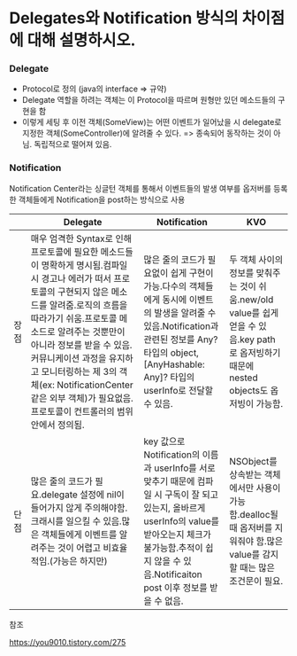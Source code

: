 # Delegates와 Notification 방식의 차이점에 대해 설명하시오.

### Delegate

- Protocol로 정의 (java의 interface => 규약)
- Delegate 역할을 하려는 객체는 이 Protocol을 따르며 원형만 있던 메소드들의 구현을 함
- 이렇게 세팅 후 이전 객체(SomeView)는 어떤 이벤트가 일어났을 시 delegate로 지정한 객체(SomeController)에 알려줄 수 있다.
  => 종속되어 동작하는 것이 아님. 독립적으로 떨어져 있음.

### Notification

Notification Center라는 싱글턴 객체를 통해서 이벤트들의 발생 여부를 옵저버를 등록한 객체들에게 Notification을 post하는 방식으로 사용



|      | Delegate                                                     | Notification                                                 | KVO                                                          |
| ---- | ------------------------------------------------------------ | ------------------------------------------------------------ | ------------------------------------------------------------ |
| 장점 | 매우 엄격한 Syntax로 인해 프로토콜에 필요한 메소드들이 명확하게 명시됨.컴파일 시 경고나 에러가 떠서 프로토콜의 구현되지 않은 메소드를 알려줌.로직의 흐름을 따라가기 쉬움.프로토콜 메소드로 알려주는 것뿐만이 아니라 정보를 받을 수 있음.커뮤니케이션 과정을 유지하고 모니터링하는 제 3의 객체(ex: NotificationCenter 같은 외부 객체)가 필요없음.프로토콜이 컨트롤러의 범위 안에서 정의됨. | 많은 줄의 코드가 필요없이 쉽게 구현이 가능.다수의 객체들에게 동시에 이벤트의 발생을 알려줄 수 있음.Notification과 관련된 정보를 Any? 타입의 object, [AnyHashable: Any]? 타입의 userInfo로 전달할 수 있음. | 두 객체 사이의 정보를 맞춰주는 것이 쉬움.new/old value를 쉽게 얻을 수 있음.key path로 옵저빙하기 때문에 nested objects도 옵저빙이 가능함. |
| 단점 | 많은 줄의 코드가 필요.delegate 설정에 nil이 들어가지 않게 주의해야함. 크래시를 일으킬 수 있음.많은 객체들에게 이벤트를 알려주는 것이 어렵고 비효율적임.(가능은 하지만) | key 값으로 Notification의 이름과 userInfo를 서로 맞추기 때문에 컴파일 시 구독이 잘 되고 있는지, 올바르게 userInfo의 value를 받아오는지 체크가 불가능함.추적이 쉽지 않을 수 있음.Notificaiton post 이후 정보를 받을 수 없음. | NSObject를 상속받는 객체에서만 사용이 가능함.dealloc될 때 옵저버를 지워줘야 함.많은 value를 감지할 때는 많은 조건문이 필요. |



참조

https://you9010.tistory.com/275